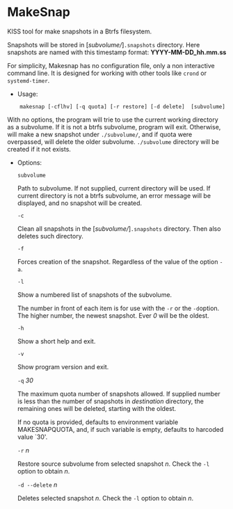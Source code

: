 MakeSnap
========

KISS tool for make snapshots in a Btrfs filesystem.


Snapshots will be stored in [_subvolume/_]`.snapshots` directory. Here snapshots
are named with this timestamp format: **YYYY-MM-DD_hh.mm.ss**


For simplicity, Makesnap has no configuration file, only a non interactive 
command line. It is designed for working with other tools like `crond` or
`systemd-timer`.

- Usage:

~~~
	makesnap [-cflhv] [-q quota] [-r restore] [-d delete]  [subvolume]
~~~


With no options, the program will trie to use the current working directory 
as a subvolume. If it is not a btrfs subvolume, program will exit. Otherwise,
will make a new snapshot under `./subvolume/`, and if quota were overpassed, 
will delete the older subvolume. `./subvolume` directory will be created
if it not exists.


- Options:

	`subvolume`

	Path to subvolume. If not supplied, current directory will be used.
	If current directory is not a btrfs subvolume, an error message will be
	displayed, and no snapshot will be created.

	`-c`

	Clean all snapshots in the [_subvolume/_]`.snapshots` directory. Then also
	deletes such directory.
	
	`-f`
	
	Forces creation of the snapshot. Regardless of the value of the option `-a`.
	
	`-l`
	
	Show a numbered list of snapshots of the subvolume. 

	The number in front of each item is for use with the `-r` or the `-d`option.
	The higher number, the newest snapshot. Ever *0* will be the oldest.
	
	`-h`
	
	Show a short help and exit.
	
	`-v`
	
	Show program version and exit.

	`-q` *30*

	The maximum quota number of snapshots allowed. If supplied number is less
	than the number of snapshots in *destination* directory, the remaining ones
	will be deleted, starting with the oldest.
	
	If no quota is provided, defaults to environment variable MAKESNAPQUOTA,
	and, if such variable is empty, defaults to harcoded value `30'.

	`-r` *n*

	Restore source subvolume from selected snapshot *n*. Check the `-l` option
	to obtain *n*.

	`-d --delete` *n*

	Deletes selected snapshot *n*. Check the `-l` option to obtain *n*.
